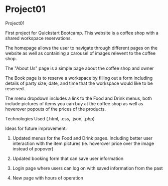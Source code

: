 # Project01
Project01

First project for Quickstart Bootcamp.
This website is a coffee shop with a shared workspace reservations.

The homepage allows the user to navigate through different pages on the website as well as containing a carousel of images relevent to the coffee shop.

The "About Us" page is a simple page about the coffee shop and owner

The Book page is to reserve a workspace by filling out a form including details of party size, date, and time that the workspace would like to be reserved.

The menu dropdown includes a link to the Food and Drink menus, both include pictures of items you can buy at the coffee shop as well as hoverover popouts of the prices of the products.

Technologies Used (.html, .css, .json, .php)

Ideas for future improvement:
1. Updated menus for the Food and Drink pages.  Including better user interaction with the item pictures (ie. hoverover price over the image instead of popover)

2. Updated booking form that can save user information

3. Login page where users can log on with saved information from the past

4. New page with hours of operation
